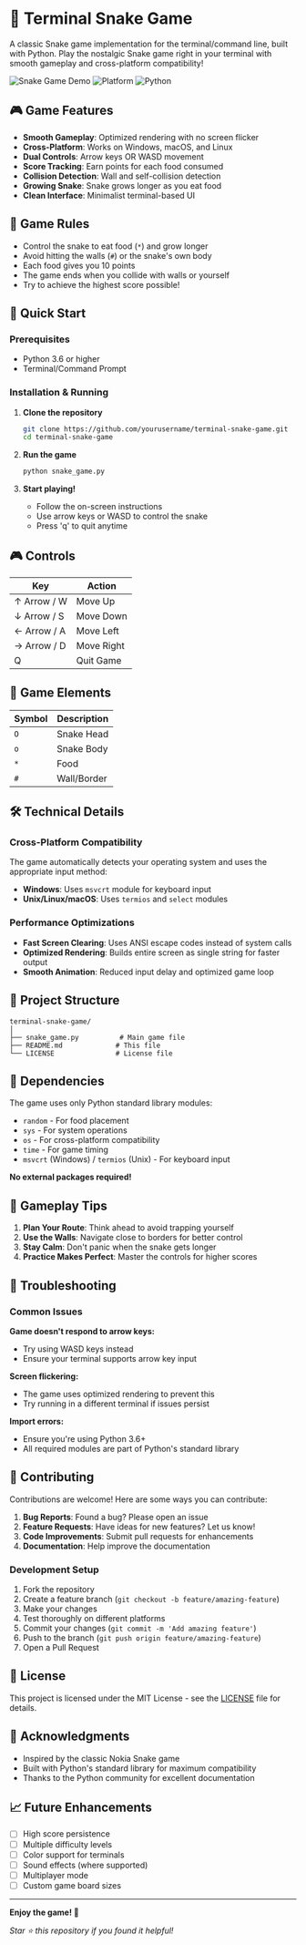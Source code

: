 # 🐍 Terminal Snake Game

A classic Snake game implementation for the terminal/command line, built with Python. Play the nostalgic Snake game right in your terminal with smooth gameplay and cross-platform compatibility!

![Snake Game Demo](https://img.shields.io/badge/Game-Snake-green?style=for-the-badge&logo=python)
![Platform](https://img.shields.io/badge/Platform-Cross--Platform-blue?style=for-the-badge)
![Python](https://img.shields.io/badge/Python-3.6+-yellow?style=for-the-badge&logo=python)

## 🎮 Game Features

- **Smooth Gameplay**: Optimized rendering with no screen flicker
- **Cross-Platform**: Works on Windows, macOS, and Linux
- **Dual Controls**: Arrow keys OR WASD movement
- **Score Tracking**: Earn points for each food consumed
- **Collision Detection**: Wall and self-collision detection
- **Growing Snake**: Snake grows longer as you eat food
- **Clean Interface**: Minimalist terminal-based UI

## 🎯 Game Rules

- Control the snake to eat food (`*`) and grow longer
- Avoid hitting the walls (`#`) or the snake's own body
- Each food gives you 10 points
- The game ends when you collide with walls or yourself
- Try to achieve the highest score possible!

## 🚀 Quick Start

### Prerequisites

- Python 3.6 or higher
- Terminal/Command Prompt

### Installation & Running

1. **Clone the repository**
   ```bash
   git clone https://github.com/yourusername/terminal-snake-game.git
   cd terminal-snake-game
   ```

2. **Run the game**
   ```bash
   python snake_game.py
   ```

3. **Start playing!**
   - Follow the on-screen instructions
   - Use arrow keys or WASD to control the snake
   - Press 'q' to quit anytime

## 🎮 Controls

| Key | Action |
|-----|--------|
| ↑ Arrow / W | Move Up |
| ↓ Arrow / S | Move Down |
| ← Arrow / A | Move Left |
| → Arrow / D | Move Right |
| Q | Quit Game |

## 🎨 Game Elements

| Symbol | Description |
|--------|-------------|
| `O` | Snake Head |
| `o` | Snake Body |
| `*` | Food |
| `#` | Wall/Border |

## 🛠️ Technical Details

### Cross-Platform Compatibility

The game automatically detects your operating system and uses the appropriate input method:

- **Windows**: Uses `msvcrt` module for keyboard input
- **Unix/Linux/macOS**: Uses `termios` and `select` modules

### Performance Optimizations

- **Fast Screen Clearing**: Uses ANSI escape codes instead of system calls
- **Optimized Rendering**: Builds entire screen as single string for faster output
- **Smooth Animation**: Reduced input delay and optimized game loop

## 📁 Project Structure

```
terminal-snake-game/
│
├── snake_game.py          # Main game file
├── README.md             # This file
└── LICENSE               # License file
```

## 🔧 Dependencies

The game uses only Python standard library modules:

- `random` - For food placement
- `sys` - For system operations
- `os` - For cross-platform compatibility
- `time` - For game timing
- `msvcrt` (Windows) / `termios` (Unix) - For keyboard input

**No external packages required!**

## 🎯 Gameplay Tips

1. **Plan Your Route**: Think ahead to avoid trapping yourself
2. **Use the Walls**: Navigate close to borders for better control
3. **Stay Calm**: Don't panic when the snake gets longer
4. **Practice Makes Perfect**: Master the controls for higher scores

## 🐛 Troubleshooting

### Common Issues

**Game doesn't respond to arrow keys:**
- Try using WASD keys instead
- Ensure your terminal supports arrow key input

**Screen flickering:**
- The game uses optimized rendering to prevent this
- Try running in a different terminal if issues persist

**Import errors:**
- Ensure you're using Python 3.6+
- All required modules are part of Python's standard library

## 🤝 Contributing

Contributions are welcome! Here are some ways you can contribute:

1. **Bug Reports**: Found a bug? Please open an issue
2. **Feature Requests**: Have ideas for new features? Let us know!
3. **Code Improvements**: Submit pull requests for enhancements
4. **Documentation**: Help improve the documentation

### Development Setup

1. Fork the repository
2. Create a feature branch (`git checkout -b feature/amazing-feature`)
3. Make your changes
4. Test thoroughly on different platforms
5. Commit your changes (`git commit -m 'Add amazing feature'`)
6. Push to the branch (`git push origin feature/amazing-feature`)
7. Open a Pull Request

## 📝 License

This project is licensed under the MIT License - see the [LICENSE](LICENSE) file for details.

## 🎉 Acknowledgments

- Inspired by the classic Nokia Snake game
- Built with Python's standard library for maximum compatibility
- Thanks to the Python community for excellent documentation

## 📈 Future Enhancements

- [ ] High score persistence
- [ ] Multiple difficulty levels
- [ ] Color support for terminals
- [ ] Sound effects (where supported)
- [ ] Multiplayer mode
- [ ] Custom game board sizes

---

**Enjoy the game! 🐍**

*Star ⭐ this repository if you found it helpful!*
